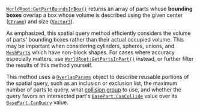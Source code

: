 [`WorldRoot:GetPartBoundsInBox()`](https://create.roblox.com/docs/reference/engine/classes/WorldRoot#GetPartBoundsInBox) returns an array of parts whose
**bounding boxes** overlap a box whose volume is described using the given
center ([`CFrame`](https://create.roblox.com/docs/reference/engine/datatypes/CFrame)) and size ([`Vector3`](https://create.roblox.com/docs/reference/engine/datatypes/Vector3)).

As emphasized, this spatial query method efficiently considers the volume
of parts' bounding boxes rather than their actual occupied volume. This
may be important when considering cylinders, spheres, unions, and
[`MeshParts`](https://create.roblox.com/docs/reference/engine/classes/MeshPart) which have non-block shapes. For cases where
accuracy especially matters, use [`WorldRoot:GetPartsInPart()`](https://create.roblox.com/docs/reference/engine/classes/WorldRoot#GetPartsInPart)
instead, or further filter the results of this method yourself.

This method uses a [`OverlapParams`](https://create.roblox.com/docs/reference/engine/datatypes/OverlapParams) object to describe reusable
portions of the spatial query, such as an inclusion or exclusion list, the
maximum number of parts to query, what
[collision group](https://create.roblox.com/docs/workspace/collisions#collision-filtering) to
use, and whether the query favors an intersected part's
[`BasePart.CanCollide`](https://create.roblox.com/docs/reference/engine/classes/BasePart#CanCollide) value over its [`BasePart.CanQuery`](https://create.roblox.com/docs/reference/engine/classes/BasePart#CanQuery)
value.